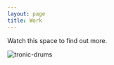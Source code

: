```yaml
---
layout: page
title: Work
---
```


<p class="message">
Watch this space to find out more.
</p>

<img src="{{ site.baseurl }}/public/drums-tt.jpg" alt="tronic-drums" />